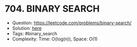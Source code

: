 # 704. BINARY SEARCH

* Question: https://leetcode.com/problems/binary-search/ 
* Solution: [here](Solution.java) 
* Tags: #binary_search
* Complexity: Time: O(log(n)), Space: O(1)
